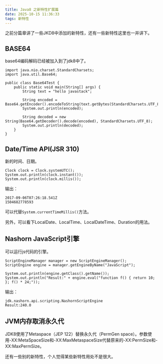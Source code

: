 ```yaml
---
title: Java8 之新特性扩展篇
date: 2025-10-15 11:36:33
tags: 新特性
---
```


之前分篇章讲了一些JKD8中添加的新特性，还有一些新特性这里也一并讲下。

## BASE64

base64编码解码已经被加入到了jdk8中了。

```
import java.nio.charset.StandardCharsets;
import java.util.Base64;

public class Base64Test {
	public static void main(String[] args) {
		String text = "hello javastack";

		String encoded = Base64.getEncoder().encodeToString(text.getBytes(StandardCharsets.UTF_8));
		System.out.println(encoded);

		String decoded = new String(Base64.getDecoder().decode(encoded), StandardCharsets.UTF_8);
		System.out.println(decoded);
	}
}
```

## Date/Time API(JSR 310)

新的时间、日期。


```
Clock clock = Clock.systemUTC();
System.out.println(clock.instant());
System.out.println(clock.millis());
```


输出：

```
2017-09-06T07:26:18.541Z
1504682778593
```

可以代替`System.currentTimeMillis()`方法。

另外，可以看下LocalDate、LocalTime、LocalDateTime、Duration的用法。

## Nashorn JavaScript引擎

可以运行js代码的引擎。


```
ScriptEngineManager manager = new ScriptEngineManager();
ScriptEngine engine = manager.getEngineByName("JavaScript");

System.out.println(engine.getClass().getName());
System.out.println("Result:" + engine.eval("function f() { return 10; }; f() * 24;"));
```
输出：

```
jdk.nashorn.api.scripting.NashornScriptEngine
Result:240.0
```

## JVM内存取消永久代

JDK8使用了Metaspace（JEP 122）替换永久代（PermGen space）。参数使用-XX:MetaSpaceSize和-XX:MaxMetaspaceSize代替原来的-XX:PermSize和-XX:MaxPermSize。

还有一些别的新特性，个人觉得某些新特性用处不是很大。
